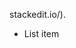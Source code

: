 
stackedit.io/).

 - List item

<!--stackedit_data:
eyJoaXN0b3J5IjpbLTMyODc3MTM2LC0yMDg4NzQ2NjEyLDE5NT
c4NDE4MjJdfQ==
-->